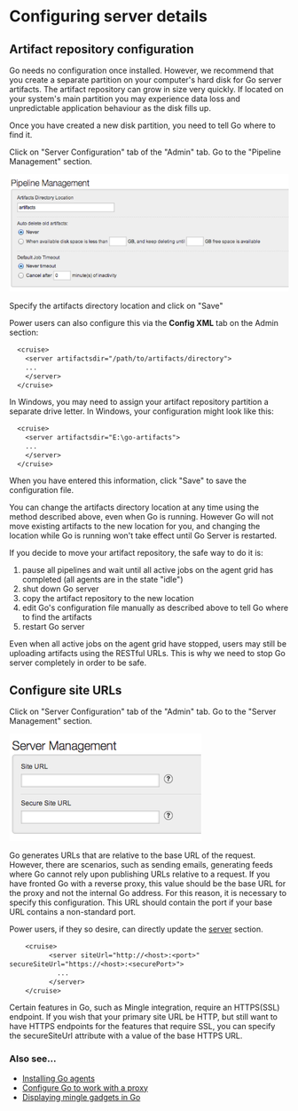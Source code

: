 # Configuring server details

## Artifact repository configuration

Go needs no configuration once installed. However, we recommend that you create a separate partition on your computer's hard disk for Go server artifacts. The artifact repository can grow in size very quickly. If located on your system's main partition you may experience data loss and unpredictable application behaviour as the disk fills up.

Once you have created a new disk partition, you need to tell Go where to find it.

Click on "Server Configuration" tab of the "Admin" tab. Go to the "Pipeline Management" section.

![Specify artifact location](../resources/images/cruise/artifact_location.png)

Specify the artifacts directory location and click on "Save"

Power users can also configure this via the **Config XML** tab on the
Admin section:

``` {.code}
  <cruise>
    <server artifactsdir="/path/to/artifacts/directory">
    ...
    </server>
  </cruise>
```

In Windows, you may need to assign your artifact repository partition a separate drive letter. In Windows, your configuration might look like this:

``` {.code}
  <cruise>
    <server artifactsdir="E:\go-artifacts">
    ...
    </server>
  </cruise>
```

When you have entered this information, click "Save" to save the configuration file.

You can change the artifacts directory location at any time using the method described above, even when Go is running. However Go will not move existing artifacts to the new location for you, and changing the location while Go is running won't take effect until Go Server is restarted.

If you decide to move your artifact repository, the safe way to do it is:

1.  pause all pipelines and wait until all active jobs on the agent grid has completed (all agents are in the state "idle")
2.  shut down Go server
3.  copy the artifact repository to the new location
4.  edit Go's configuration file manually as described above to tell Go where to find the artifacts
5.  restart Go server

Even when all active jobs on the agent grid have stopped, users may still be uploading artifacts using the RESTful URLs. This is why we need to stop Go server completely in order to be safe.

## Configure site URLs

Click on "Server Configuration" tab of the "Admin" tab. Go to the "Server Management" section.

![Specify site url](../resources/images/cruise/site_url.png)

Go generates URLs that are relative to the base URL of the request. However, there are scenarios, such as sending emails, generating feeds where Go cannot rely upon publishing URLs relative to a request. If you have fronted Go with a reverse proxy, this value should be the base URL for the proxy and not the internal Go address. For this reason, it is necessary to specify this configuration. This URL should contain the port if your base URL contains a non-standard port.

Power users, if they so desire, can directly update the [server](../configuration/configuration_reference.md#server) section.

``` {.code}
    <cruise>
          <server siteUrl="http://<host>:<port>" secureSiteUrl="https://<host>:<securePort>">
            ...
          </server>
    </cruise>
```

Certain features in Go, such as Mingle integration, require an HTTPS(SSL) endpoint. If you wish that your primary site URL be HTTP, but still want to have HTTPS endpoints for the features that require SSL, you can specify the secureSiteUrl attribute with a value of the base HTTPS URL.

### Also see...

-   [Installing Go agents](../installation/installing_go_agent.md)
-   [Configure Go to work with a proxy](../installation/configure_proxy.md)
-   [Displaying mingle gadgets in Go](../integration/mingle_in_go.md)